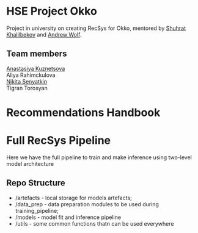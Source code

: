 # HSE Project Okko
Project in university on creating RecSys for Okko, mentored by <a href="https://github.com/kshurik" target="_blank">Shuhrat Khalilbekov</a> and <a href="https://github.com/5x12" target="_blank">Andrew Wolf</a>.
## Team members
<a href="https://github.com/missukrof" target="_blank">Anastasiya Kuznetsova</a>
<br>Aliya Rahimckulova
<br><a href="https://github.com/PBspacey" target="_blank">Nikita Senyatkin</a>
<br>Tigran Torosyan
# Recommendations Handbook

# Full RecSys Pipeline
Here we have the full pipeline to train and make inference using two-level model architecture

## Repo Structure
- /artefacts - local storage for models artefacts;
- /data_prep - data preparation modules to be used during training_pipeline;
- /models - model fit and inference pipeline
- /utils - some common functions thatn can be used everywhere